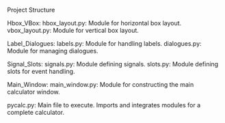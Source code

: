 Project Structure

Hbox_VBox:
hbox_layout.py: Module for horizontal box layout.
vbox_layout.py: Module for vertical box layout.

Label_Dialogues:
labels.py: Module for handling labels.
dialogues.py: Module for managing dialogues.

Signal_Slots:
signals.py: Module defining signals.
slots.py: Module defining slots for event handling.

Main_Window:
main_window.py: Module for constructing the main calculator window.

pycalc.py: Main file to execute. Imports and integrates modules for a complete calculator.
